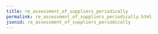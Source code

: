 ```yaml
---
title: re_assessment_of_suppliers_periodically
permalink: re_assessment_of_suppliers_periodically.html
jsonid: re_assessment_of_suppliers_periodically
---
```

